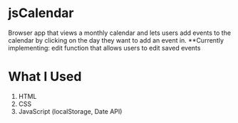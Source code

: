 # jsCalendar
Browser app that views a monthly calendar and lets users add events to the calendar by clicking on the day they want to add an event in. 
**Currently implementing: edit function that allows users to edit saved events

# What I Used
1. HTML
2. CSS
3. JavaScript (localStorage, Date API)
